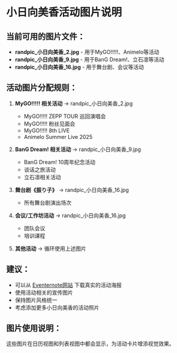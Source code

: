 
# 小日向美香活动图片说明

## 当前可用的图片文件：
- **randpic_小日向美香_2.jpg** - 用于MyGO!!!!!、Animelo等活动
- **randpic_小日向美香_9.jpg** - 用于BanG Dream!、立石凛等活动  
- **randpic_小日向美香_16.jpg** - 用于舞台剧、会议等活动

## 活动图片分配规则：
1. **MyGO!!!!! 相关活动** -> randpic_小日向美香_2.jpg
   - MyGO!!!!! ZEPP TOUR 巡回演唱会
   - MyGO!!!!! 粉丝见面会
   - MyGO!!!!! 8th LIVE
   - Animelo Summer Live 2025

2. **BanG Dream! 相关活动** -> randpic_小日向美香_9.jpg
   - BanG Dream! 10周年纪念活动
   - 谈话之旅活动
   - 立石凛相关活动

3. **舞台剧《振り子》** -> randpic_小日向美香_16.jpg
   - 所有舞台剧演出场次

4. **会议/工作坊活动** -> randpic_小日向美香_16.jpg
   - 团队会议
   - 培训课程

5. **其他活动** -> 循环使用上述图片

## 建议：
- 可以从 [Eventernote网站](https://www.eventernote.com/actors/%E5%B0%8F%E6%97%A5%E5%90%91%E7%BE%8E%E9%A6%99/63191/events) 下载真实的活动海报
- 使用活动相关的宣传图片
- 保持图片风格统一
- 考虑添加更多小日向美香的活动照片

## 图片使用说明：
这些图片在日历视图和列表视图中都会显示，为活动卡片增添视觉效果。

